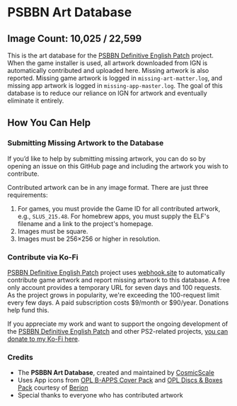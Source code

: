 # PSBBN Art Database  
## Image Count: 10,025 / 22,599  

This is the art database for the [PSBBN Definitive English Patch](https://github.com/CosmicScale/PSBBN-Definitive-English-Patch) project. When the game installer is used, all artwork downloaded from IGN is automatically contributed and uploaded here. Missing artwork is also reported. Missing game artwork is logged in `missing-art-matter.log`, and missing app artwork is logged in `missing-app-master.log`. The goal of this database is to reduce our reliance on IGN for artwork and eventually eliminate it entirely.  

## How You Can Help  

### Submitting Missing Artwork to the Database  
If you’d like to help by submitting missing artwork, you can do so by opening an issue on this GitHub page and including the artwork you wish to contribute.  

Contributed artwork can be in any image format. There are just three requirements:  
1. For games, you must provide the Game ID for all contributed artwork, e.g., `SLUS_215.48`. For homebrew apps, you must supply the ELF's filename and a link to the project's homepage.
2. Images must be square.  
3. Images must be 256×256 or higher in resolution.  

### Contribute via Ko-Fi  
[PSBBN Definitive English Patch](https://github.com/CosmicScale/PSBBN-Definitive-English-Patch) project uses [webhook.site](https://webhook.site/) to automatically contribute game artwork and report missing artwork to this database. A free only account provides a temporary URL for seven days and 100 requests. As the project grows in popularity, we're exceeding the 100-request limit every few days. A paid subscription costs $9/month or $90/year. Donations help fund this.

If you appreciate my work and want to support the ongoing development of the [PSBBN Definitive English Patch](https://github.com/CosmicScale/PSBBN-Definitive-English-Patch) and other PS2-related projects, [you can donate to my Ko-Fi here](https://ko-fi.com/cosmicscale).

### Credits
- The **PSBBN Art Database**, created and maintained by [CosmicScale](https://github.com/CosmicScale)
- Uses App icons from [OPL B-APPS Cover Pack](https://www.psx-place.com/resources/opl-b-apps-cover-pack.1440/) and [OPL Discs & Boxes Pack](https://www.psx-place.com/resources/opl-discs-boxes-pack.1439/) courtesy of [Berion](https://www.psx-place.com/resources/authors/berion.1431/)
- Special thanks to everyone who has contributed artwork